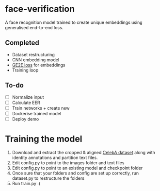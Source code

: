 # face-verification
A face recognition model trained to create unique embeddings using generalised end-to-end loss.

## Completed
- Dataset restructuring
- CNN embedding model
- [GE2E loss](https://arxiv.org/abs/1710.10467) for embeddings
- Training loop

## To-do
- [ ] Normalize input
- [ ] Calculate EER
- [ ] Train networks + create new
- [ ] Dockerise trained model
- [ ] Deploy demo

# Training the model
1. Download and extract the cropped & aligned [CelebA dataset](http://mmlab.ie.cuhk.edu.hk/projects/CelebA.html) along with identity annotations and partition text files.
2. Edit config.py to point to the images folder and text files
3. Edit config.py to point to an existing model and checkpoint folder
4. Once sure that your folders and config are set up correctly, run dataset.py to restructure the folders
5. Run train.py :)
